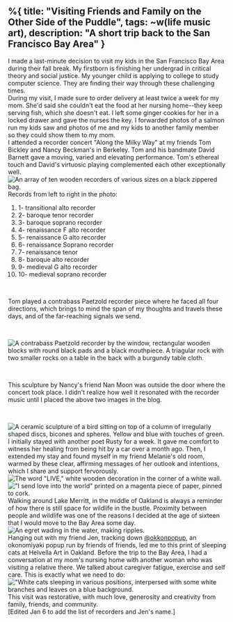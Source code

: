 %{
  title: "Visiting Friends and Family on the Other Side of the Puddle",
  tags: ~w(life music art),
  description: "A short trip back to the San Francisco Bay Area"
}
---
I made a last-minute decision to visit my kids in the San Francisco Bay Area during their fall break.  My firstborn is finishing her undergrad in critical theory and social justice. My younger child is applying to college to study computer science.  They are finding their way through these challenging times.
<br>
During my visit, I made sure to order delivery at least twice a week for my mom.  She'd said she couldn't eat the food at her nursing home--they keep serving fish, which she doesn't eat.  I left some ginger cookies for her in a locked drawer and gave the nurses the key.  I forwarded photos of a salmon run my kids saw and photos of me and my kids to another family member so they could show them to my mom.
<br>
I attended a recorder concert "Along the Milky Way" at my friends Tom Bickley and Nancy Beckman's in Berkeley.  Tom and his bandmate David Barnett gave a moving, varied and elevating performance.  Tom's ethereal touch and David's virtuosic playing complemented each other exceptionally well.
<br>
![An array of ten wooden recorders of various sizes on a black zippered bag.](/images/recorders.jpg)
<br>
Records from left to right in the photo:
1. 1- transitional alto recorder
2. 2- baroque tenor recorder
3. 3- baroque soprano recorder
4. 4- renaissance F alto recorder
5. 5- renaissance G alto recorder
6. 6- renaissance Soprano recorder
7. 7- renaissance tenor
8. 8- baroque alto recorder
9. 9- medieval G alto recorder  
10. 10- medieval soprano recorder  
  
<br>  

Tom played a contrabass Paetzold recorder piece where he faced all four directions, which brings to mind the span of my thoughts and travels these days, and of the far-reaching signals we send.  

<br>  

![A contrabass Paetzold recorder by the window, rectangular wooden blocks with round black pads and a black mouthpiece.  A triagular rock with two smaller rocks on a table in the back with a burgundy table cloth.](/images/contrabass.jpg)

<br>  

This sculpture by Nancy's friend Nan Moon was outside the door where the concert took place.  I didn't realize how well it resonated with the recorder music until I placed the above two images in the blog.

<br>  

![A ceramic sculpture of a bird sitting on top of a column of irregularly shaped discs, bicones and spheres.  Yellow and blue with touches of green.](/images/bird-column-sculpture.jpg)
<br>
I initially stayed with another poet Rusty for a week. It gave me comfort to witness her healing from being hit by a car over a month ago.  Then, I extended my stay and found myself in my friend Melanie's old room, warmed by these clear, affirming messages of her outlook and intentions, which I share and support fervorously.
<br>
![The word "LIVE," white wooden decoration in the corner of a white wall.](/images/live.jpg)
!["I send love into the world" printed on a magenta piece of paper, pinned to cork.](/images/i-send-love.jpg)
<br>
Walking around Lake Merritt, in the middle of Oakland is always a reminder of how there is still space for wildlife in the bustle.  Proximity between people and wildlife was one of the reasons I decided at the age of sixteen that I would move to the Bay Area some day.
<br>
![An egret wading in the water, making ripples.](/images/egret-ripple.jpg)
<br>
Hanging out with my friend Jen, tracking down [@okkonpopup](https://www.instagram.com/okkonpopup/ "House made organic Japanese savory pancake"), an okonomiyaki popup run by friends of friends, led me to this print of sleeping cats at Helvella Art in Oakland.  Before the trip to the Bay Area, I had a conversation at my mom's nursing home with another woman who was visiting a relative there.  We talked about caregiver fatigue, exercise and self care.  This is exactly what we need to do:
<br>
!["White cats sleeping in various positions, interpersed with some white branches and leaves  on a blue background.](/images/sleeping-cats.jpg)
<br>
This visit was restorative, with much love, generosity and creativity from family, friends, and community.
<br>
[Edited Jan 6 to add the list of recorders and Jen's name.]

